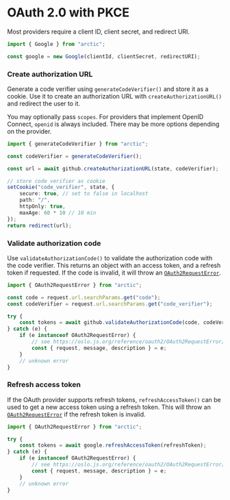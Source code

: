 # OAuth 2.0 with PKCE

Most providers require a client ID, client secret, and redirect URI.

```ts
import { Google } from "arctic";

const google = new Google(clientId, clientSecret, redirectURI);
```

### Create authorization URL

Generate a code verifier using `generateCodeVerifier()` and store it as a cookie. Use it to create an authorization URL with `createAuthorizationURL()` and redirect the user to it.

You may optionally pass `scopes`. For providers that implement OpenID Connect, `openid` is always included. There may be more options depending on the provider.

```ts
import { generateCodeVerifier } from "arctic";

const codeVerifier = generateCodeVerifier();

const url = await github.createAuthorizationURL(state, codeVerifier);

// store code verifier as cookie
setCookie("code_verifier", state, {
	secure: true, // set to false in localhost
	path: "/",
	httpOnly: true,
	maxAge: 60 * 10 // 10 min
});
return redirect(url);
```

### Validate authorization code

Use `validateAuthorizationCode()` to validate the authorization code with the code verifier. This returns an object with an access token, and a refresh token if requested. If the code is invalid, it will throw an [`OAuth2RequestError`](https://oslo.js.org/reference/oauth2/OAuth2RequestError/).

```ts
import { OAuth2RequestError } from "arctic";

const code = request.url.searchParams.get("code");
const codeVerifier = request.url.searchParams.get("code_verifier");

try {
	const tokens = await github.validateAuthorizationCode(code, codeVerifier);
} catch (e) {
	if (e instanceof OAuth2RequestError) {
		// see https://oslo.js.org/reference/oauth2/OAuth2RequestError/
		const { request, message, description } = e;
	}
	// unknown error
}
```

### Refresh access token

If the OAuth provider supports refresh tokens, `refreshAccessToken()` can be used to get a new access token using a refresh token. This will throw an [`OAuth2RequestError`](https://oslo.js.org/reference/oauth2/OAuth2RequestError/) if the refresh token is invalid.

```ts
import { OAuth2RequestError } from "arctic";

try {
	const tokens = await google.refreshAccessToken(refreshToken);
} catch (e) {
	if (e instanceof OAuth2RequestError) {
		// see https://oslo.js.org/reference/oauth2/OAuth2RequestError/
		const { request, message, description } = e;
	}
	// unknown error
}
```
